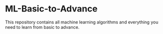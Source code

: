 # ML-Basic-to-Advance
This repository contains all machine learning algorithms and everything you need to learn from basic to advance.
